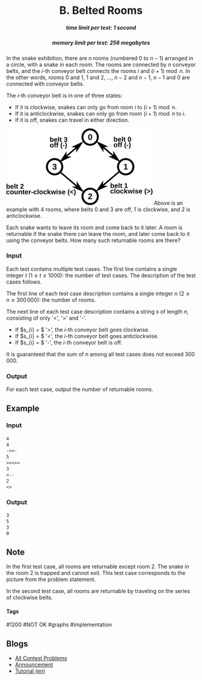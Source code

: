 <h1 style='text-align: center;'> B. Belted Rooms</h1>

<h5 style='text-align: center;'>time limit per test: 1 second</h5>
<h5 style='text-align: center;'>memory limit per test: 256 megabytes</h5>

In the snake exhibition, there are $n$ rooms (numbered $0$ to $n - 1$) arranged in a circle, with a snake in each room. The rooms are connected by $n$ conveyor belts, and the $i$-th conveyor belt connects the rooms $i$ and $(i+1) \bmod n$. In the other words, rooms $0$ and $1$, $1$ and $2$, $\ldots$, $n-2$ and $n-1$, $n-1$ and $0$ are connected with conveyor belts.

The $i$-th conveyor belt is in one of three states:

* If it is clockwise, snakes can only go from room $i$ to $(i+1) \bmod n$.
* If it is anticlockwise, snakes can only go from room $(i+1) \bmod n$ to $i$.
* If it is off, snakes can travel in either direction.

 ![](images/b6a9f3e4e612b654aed46f72ea7341833713b781.png) Above is an example with $4$ rooms, where belts $0$ and $3$ are off, $1$ is clockwise, and $2$ is anticlockwise.

Each snake wants to leave its room and come back to it later. A room is returnable if the snake there can leave the room, and later come back to it using the conveyor belts. How many such returnable rooms are there?

### Input

Each test contains multiple test cases. The first line contains a single integer $t$ ($1 \le t \le 1000$): the number of test cases. The description of the test cases follows. 

 The first line of each test case description contains a single integer $n$ ($2 \le n \le 300\,000$): the number of rooms.

 The next line of each test case description contains a string $s$ of length $n$, consisting of only '<', '>' and '-'.

* If $s_{i} = $ '>', the $i$-th conveyor belt goes clockwise.
* If $s_{i} = $ '<', the $i$-th conveyor belt goes anticlockwise.
* If $s_{i} = $ '-', the $i$-th conveyor belt is off.

It is guaranteed that the sum of $n$ among all test cases does not exceed $300\,000$.

### Output

For each test case, output the number of returnable rooms.

## Example

### Input


```text
4
4
-><-
5
>>>>>
3
<--
2
<>
```
### Output


```text
3
5
3
0
```
## Note

In the first test case, all rooms are returnable except room $2$. The snake in the room $2$ is trapped and cannot exit. This test case corresponds to the picture from the problem statement.

 In the second test case, all rooms are returnable by traveling on the series of clockwise belts.



#### Tags 

#1200 #NOT OK #graphs #implementation 

## Blogs
- [All Contest Problems](../Codeforces_Raif_Round_1_(Div._1_+_Div._2).md)
- [Announcement](../blogs/Announcement.md)
- [Tutorial (en)](../blogs/Tutorial_(en).md)
